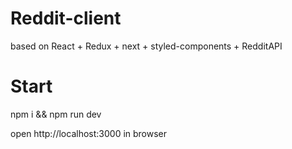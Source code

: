 # Reddit-client

based on React + Redux + next + styled-components + RedditAPI

# Start

npm i && npm run dev

open http://localhost:3000 in browser